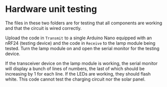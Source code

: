 # Hardware unit testing
The files in these two folders are for testing that all components are working and that the circuit is wired correctly.

Upload the code in `Transmit` to a single Arduino Nano equipped with an nRF24 (testing device) and the code in `Receive` to the lamp module being tested. Turn the lamp module on and open the serial monitor for the testing device.

If the transceiver device on the lamp module is working, the serial monitor will display a bunch of lines of numbers, the last of which should be increasing by 1 for each line. If the LEDs are working, they should flash white.
This code cannot test the charging circuit nor the solar panel.

